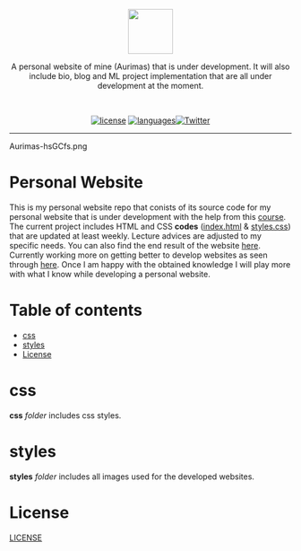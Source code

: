 <p align=center>
  <img height="80px" src="https://github.com/aurimas13/Personal-website/blob/main/Public/images/Aurimas-hsGCfs.png"/>
</p>
<p align=center>
  A personal website of mine (Aurimas) that is under development. It will also include bio, blog and ML project implementation  that are all under development at the moment.
</p>
<br>
<p align=center>
  <a href="https://github.com/aurimas13/Personal-website/blob/main/LICENSE"><img alt="license" src="https://img.shields.io/npm/l/express"></a>
  <a href="https://github.com/aurimas13/Personal-website/blob/main/index.html"><img alt="languages" src="https://img.shields.io/github/languages/count/aurimas13/Personal-website></a>
  <a href="https://twitter.com/AANausedas"><img alt="Twitter" src="https://img.shields.io/twitter/follow/AANausedas?style=social"/></a>
</p>

------


Aurimas-hsGCfs.png

# Personal Website #

This is my personal website repo that conists of its source code for my personal website that is under development with the help from this [course](https://www.udemy.com/course/the-complete-web-development-bootcamp/). The current project includes HTML and CSS **codes** ([index.html](https://github.com/aurimas13/Personal-website/blob/main/index.html) & [styles.css](https://github.com/aurimas13/Personal-website/blob/main/css/styles.css)) that are updated at least weekly. Lecture advices are adjusted to my specific needs. You can also find the end result of the website [here](https://aurimas13.github.io/Personal-website/). Currently working more on getting better to develop websites as seen through [here](https://github.com/aurimas13/Web-programs). Once I am happy with the obtained knowledge I will play more with what I know while developing a personal website.

# Table of contents

- [css](#css)
- [styles](#styles)
- [License](#License)

# css

**css** *folder* includes css styles.

# styles

**styles** *folder* includes all images used for the developed websites.

# License

[LICENSE](https://github.com/aurimas13/Personal-website/blob/main/LICENSE)

